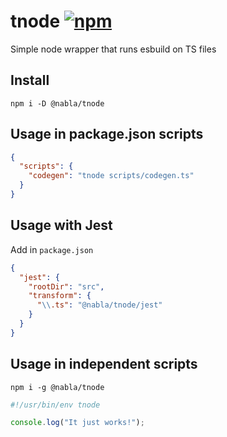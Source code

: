 # tnode [![npm](https://img.shields.io/npm/v/@nabla/tnode)](https://www.npmjs.com/package/@nabla/tnode)

Simple node wrapper that runs esbuild on TS files

## Install

```shell
npm i -D @nabla/tnode
```

## Usage in package.json scripts

```json
{
  "scripts": {
    "codegen": "tnode scripts/codegen.ts"
  }
}
```

## Usage with Jest

Add in `package.json`

```json
{
  "jest": {
    "rootDir": "src",
    "transform": {
      "\\.ts": "@nabla/tnode/jest"
    }
  }
}
```

## Usage in independent scripts

```shell
npm i -g @nabla/tnode
```

```ts
#!/usr/bin/env tnode

console.log("It just works!");
```
